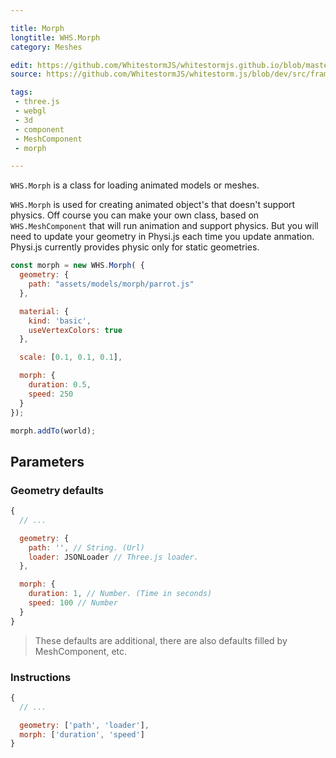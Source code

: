 ```yaml
---

title: Morph
longtitle: WHS.Morph
category: Meshes

edit: https://github.com/WhitestormJS/whitestormjs.github.io/blob/master/src/pages/docs/meshes/morph.md
source: https://github.com/WhitestormJS/whitestorm.js/blob/dev/src/framework/components/meshes/Morph.js

tags:
 - three.js
 - webgl
 - 3d
 - component
 - MeshComponent
 - morph

---
```


`WHS.Morph` is a class for loading animated models or meshes.

`WHS.Morph` is used for creating animated object's that doesn't support physics. Off course you can make your own class, based on `WHS.MeshComponent` that will run animation and support physics. But you will need to update your geometry in Physi.js each time you update anmation. Physi.js currently provides physic only for static geometries.

```javascript
const morph = new WHS.Morph( {
  geometry: {
    path: "assets/models/morph/parrot.js"
  },

  material: {
    kind: 'basic',
    useVertexColors: true
  },

  scale: [0.1, 0.1, 0.1],

  morph: {
    duration: 0.5,
    speed: 250
  }
});

morph.addTo(world);
```

## Parameters
### Geometry defaults

```javascript
{
  // ...

  geometry: {
    path: '', // String. (Url)
    loader: JSONLoader // Three.js loader.
  },

  morph: {
    duration: 1, // Number. (Time in seconds)
    speed: 100 // Number
  }
}
```

> These defaults are additional, there are also defaults filled by MeshComponent, etc.

### Instructions

```javascript
{
  // ...

  geometry: ['path', 'loader'],
  morph: ['duration', 'speed']
}
```
